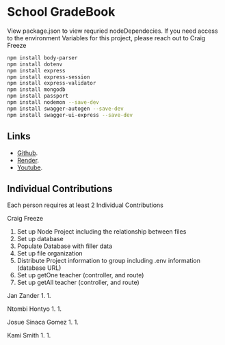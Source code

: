# School GradeBook

View package.json to view requried nodeDependecies. If you need access to the environment Variables for this project, please reach out to Craig Freeze

```bash
npm install body-parser
npm install dotenv
npm install express
npm install express-session
npm install express-validator
npm install mongodb
npm install passport
npm install nodemon --save-dev
npm install swagger-autogen --save-dev
npm install swagger-ui-express --save-dev
```

## Links

- [Github](https://github.com/CraigFreeze/CSE_341_Final_Project).
- [Render](https://render.com).
- [Youtube](https://youtube.com).

## Individual Contributions

Each person requires at least 2 Individual Contributions

Craig Freeze
1. Set up Node Project including the relationship between files
1. Set up database
1. Populate Database with filler data
1. Set up file organization
1. Distribute Project information to group including .env information (database URL)
1. Set up getOne teacher (controller, and route)
1. Set up getAll teacher (controller, and route)


Jan Zander
1.
1.

Ntombi Hontyo
1.
1.

Josue Sinaca Gomez 
1.
1.

Kami Smith 
1.
1.